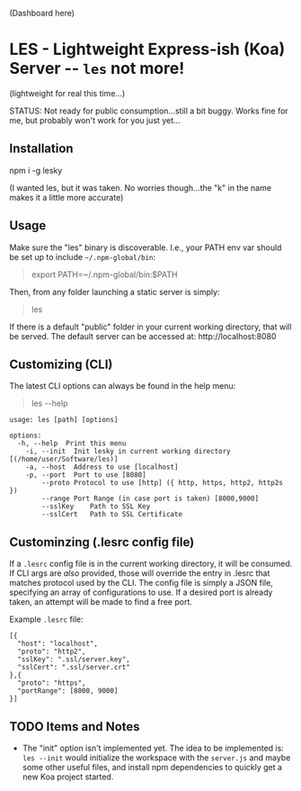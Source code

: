 (Dashboard here)

# LES - Lightweight Express-ish (Koa) Server -- `les` not more!

(lightweight for real this time...)

STATUS: Not ready for public consumption...still a bit buggy. Works fine for me, but probably won't work for you just yet...

## Installation

npm i -g lesky

(I wanted les, but it was taken. No worries though...the "k" in the name makes it a little more accurate)

## Usage

Make sure the "les" binary is discoverable. I.e., your PATH env var should be set up to include `~/.npm-global/bin`:

> export PATH=~/.npm-global/bin:\$PATH

Then, from any folder launching a static server is simply:

> les

If there is a default "public" folder in your current working directory, that will be served. The default server can be accessed at: http://localhost:8080

## Customizing (CLI)

The latest CLI options can always be found in the help menu:

> les --help

```
usage: les [path] [options]

options:
  -h, --help  Print this menu
	-i,	--init	Init lesky in current working directory [(/home/user/Software/les)]
	-a,	--host	Address to use [localhost]
	-p,	--port	Port to use [8080]
		--proto	Protocol to use [http] ({ http, https, http2, http2s })
		--range	Port Range (in case port is taken) [8000,9000]
		--sslKey	Path to SSL Key
		--sslCert	Path to SSL Certificate
```

## Custominzing (.lesrc config file)

If a `.lesrc` config file is in the current working directory, it will be consumed. If CLI args are _also_ provided, those will override the entry in .lesrc that matches protocol used by the CLI. The config file is simply a JSON file, specifying an array of configurations to use. If a desired port is already taken, an attempt will be made to find a free port.

Example `.lesrc` file:

```
[{
  "host": "localhost",
  "proto": "http2",
  "sslKey": ".ssl/server.key",
  "sslCert": ".ssl/server.crt"
},{
  "proto": "https",
  "portRange": [8000, 9000]
}]
```

## TODO Items and Notes

- The "init" option isn't implemented yet. The idea to be implemented is: `les --init` would initialize the workspace with the `server.js` and maybe some other useful files, and install npm dependencies to quickly get a new Koa project started.
